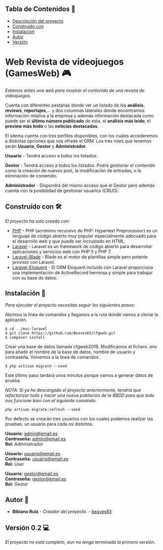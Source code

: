 ## Tabla de Contenidos :card_index:

* [Descripción del proyecto](#web-Revista-de-videojuegos-(GamesWeb))
* [Construido con](#construido-con)
* [Instalación](#instalacion)
* [Autor](#autor)
* [Versión](#version)

# Web Revista de videojuegos (GamesWeb) :video_game:

_Estamos antes una web para mostrar el contenido de una revista de videojuegos._

Cuenta con diferentes pestañas donde ver un listado de los **análisis**, **reviews**, **reportajes**,... y dos columnas laterales donde encontramos información relativa a la empresa y además información destacada como puede ser el **último número publicado** de esta, el **análisis más leido**, el **preview más leido** o las **noticias destacadas**.

El sitema cuenta con tres perfiles disponibles, con los cuales accederemos a distintas opciones que nos ofrede el GRM. Los tres roles
que tenemos serán **Usuario**, **Gestor** y **Administrador**.  

**Usuario** - Tendrá acceso a todos los listados. 

**Gestor** - Tendrá acceso a todos los listados. Podrá gestionar el contenido como la creación de nuevos post, la modificación de entradas, o la eliminación de contenido. 

**Administrador** - Dispondrá del mismo acceso que el Gestor pero además cuenta con la posibilidad de gestionar usuarios (CRUD).


## Construido con 🛠️

_El proyecto ha sido creado con:_

* [PHP](https://www.php.net/) - PHP (acrónimo recursivo de PHP: Hypertext Preprocessor) es un lenguaje de código abierto muy popular especialmente adecuado para el desarrollo web y que puede ser incrustado en HTML.
* [Laravel](https://laravel.com/) - Laravel es un framework de código abierto para desarrollar aplicaciones y servicios web con PHP 5 y PHP 7.
* [Laravel-Blade](https://laravel.com/docs/5.8/blade) - Blade es el motor de plantillas simple pero potente provisto con Laravel.
* [Laravel-Eloquent](https://laravel.com/docs/5.8/eloquent) - El ORM Eloquent incluido con Laravel proporciona una implementación de ActiveRecord hermosa y simple para trabajar con su base de datos.

## Instalación :floppy_disk:

_Para ejecutar el proyecto necesitas seguir los siguientes pasos:_

Abrimos la línea de comandos y llegamos a la ruta donde vamos a clonar la aplicación.
```
$ cd ../mvc-laravel
$ git clone https://github.com/Beaves83/cfgweb.git
$ composer install
```
Crear una base de datos llamada cfgweb2019. Modificamos el fichero .env para añadir el nombre de la base de datos, nombre de usuario y contraseña. Volvemos a la línea de comandos.
```
$ php artisan migrate --seed
```
Este último paso tardará unos minutos porque vamos a generar datos de prueba.

_NOTA: Si ya he descargado el proyecto anteriormente, tendría que refactorizar todo y hacer una nueva población de la BBDD para que todo nos funcione bien con el siguiente comando:_
```
php artisan migrate:refresh --seed
```
Por defecto se crearán tres usuarios con los cuales podemos realizar las pruebas, un usuario para cada rol distintos.

**Usuario:** admin@email.es  
**Contraseña:** admin@email.es  
**Rol:** Administrador  

**Usuario:** usuario@email.es  
**Contraseña:** usuario@email.es  
**Rol:** User  

**Usuario:** gestor@email.es  
**Contraseña:** gestor@email.es  
**Rol:** Gestor  


## Autor :man:

* **Bibiano Ruiz** - *Creador del proyecto.* - [beaves83](https://github.com/Beaves83/)

## Versión 0.2 :computer:

_El proyecto no está completo, aun no tengo terminada la primera versión._
